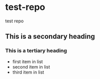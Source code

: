 test-repo
=========

test repo


## This is a secondary heading
### This is a tertiary heading

* first item in list
* second item in list
* third item in list

